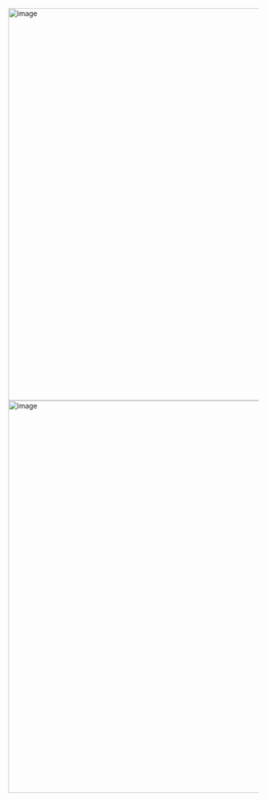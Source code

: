 <img width="790" alt="image" src="https://user-images.githubusercontent.com/98778914/180885023-0008587c-dd46-4036-afaa-bfe444882f50.png">
<img width="790" alt="image" src="https://user-images.githubusercontent.com/98778914/180892973-702af058-881d-4e37-9ae2-7d1ec51cd878.png">

